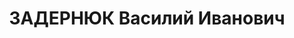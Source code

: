---
title: ЗАДЕРНЮК Василий Иванович
description: "Род. в 1903, Гродненская губ., Кобринский уезд, дер. Туровок, белорус,\
  \ обр.: высшее, член/канд. в члены ВКП(б). Проживал: Минск, пл. Свободы 7, кв. 11.\
  \ Заведующий, Культпропотдел Минского горкома КП(б)П \n  Арестован 16.07.1937. Обв.\
  \ по ст. 69, 70, 76 УК БССР - активный член а/с троцкистской орг. Приговор: ВК ВС\
  \ СССР, 24.11.1937 – ВМН с конфискацией имущества. Расстрелян 24.11.1937, Минск.\
  \ \n  Реабилитирован ВК ВС СССР 27.07.1957"
---